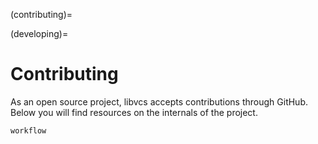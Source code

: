 (contributing)=

(developing)=

# Contributing

As an open source project, libvcs accepts contributions through GitHub. Below you will find
resources on the internals of the project.

```{toctree}
workflow
```
